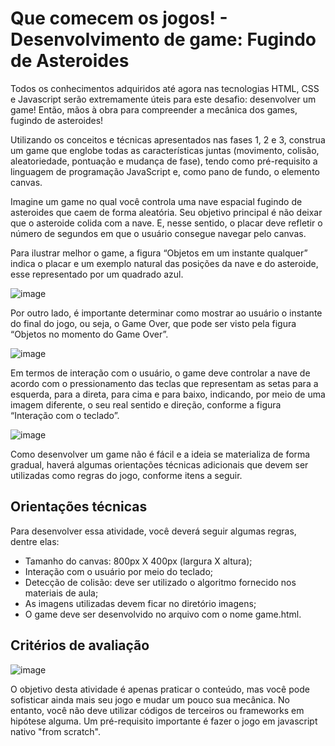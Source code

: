 # Que comecem os jogos! - Desenvolvimento de game: Fugindo de Asteroides
  
  Todos os conhecimentos adquiridos até agora nas tecnologias HTML, CSS e Javascript serão extremamente úteis para este desafio: desenvolver um game! Então, mãos à obra para compreender a mecânica dos games, fugindo de asteroides!

  Utilizando os conceitos e técnicas apresentados nas fases 1, 2 e 3, construa um game que englobe todas as características juntas (movimento, colisão, aleatoriedade, pontuação e mudança de fase), tendo como pré-requisito a linguagem de programação JavaScript e, como pano de fundo, o elemento canvas.

  Imagine um game no qual você controla uma nave espacial fugindo de asteroides que caem de forma aleatória. Seu objetivo principal é não deixar que o asteroide colida com a nave. E, nesse sentido, o placar deve refletir o número de segundos em que o usuário consegue navegar pelo canvas.



  Para ilustrar melhor o game, a figura “Objetos em um instante qualquer” indica o placar e um exemplo natural das posições da nave e do asteroide, esse representado por um quadrado azul.

  ![image](https://github.com/meirameirameira/Escape-dos-Asteroids/assets/132008120/a289788d-72cc-4d98-bae4-8df64bc25554)

  

Por outro lado, é importante determinar como mostrar ao usuário o instante do final do jogo, ou seja, o Game Over, que pode ser visto pela figura “Objetos no momento do Game Over”.

  ![image](https://github.com/meirameirameira/Escape-dos-Asteroids/assets/132008120/a827775d-8e95-4a8a-8351-06be7e5eb27a)



Em termos de interação com o usuário, o game deve controlar a nave de acordo com o pressionamento das teclas que representam as setas para a esquerda, para a direta, para cima e para baixo, indicando, por meio de uma imagem diferente, o seu real sentido e direção, conforme a figura “Interação com o teclado”.

  ![image](https://github.com/meirameirameira/Escape-dos-Asteroids/assets/132008120/69d9dcb3-9f9d-4c8f-9bee-df993560cac8)


Como desenvolver um game não é fácil e a ideia se materializa de forma gradual, haverá algumas orientações técnicas adicionais que devem ser utilizadas como regras do jogo, conforme itens a seguir.

## Orientações técnicas

Para desenvolver essa atividade, você deverá seguir algumas regras, dentre elas:

  * Tamanho do canvas: 800px X 400px (largura X altura);
  * Interação com o usuário por meio do teclado;
  * Detecção de colisão: deve ser utilizado o algoritmo fornecido nos materiais de aula;
  * As imagens utilizadas devem ficar no diretório imagens;
  * O game deve ser desenvolvido no arquivo com o nome game.html.

## Critérios de avaliação

  ![image](https://github.com/meirameirameira/Escape-dos-Asteroids/assets/132008120/46d630df-06c0-491a-aeb0-b6703bf44a09)


  O objetivo desta atividade é apenas praticar o conteúdo, mas você pode sofisticar ainda mais seu jogo e mudar um pouco sua mecânica. No entanto, você não deve utilizar códigos de terceiros ou frameworks em hipótese alguma. Um pré-requisito importante é fazer o jogo em javascript nativo "from scratch".

